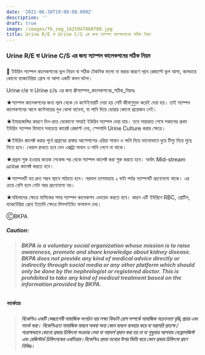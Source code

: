 ```yaml
---
date: '2021-06-30T19:00:00.000Z'
description: ''
draft: true
image: /images/fb_img_1625947088700.jpg
title: Urine R/E বা Urine C/S এর জন্য স্যাম্পল কালেকশনের সঠিক নিয়ম
---
```



### Urine R/E বা Urine C/S এর জন্য স্যাম্পল কালেকশনের সঠিক নিয়ম

### 

🌟 ইউরিন স্যাম্পল কালেকশনের ভুল নিয়ম বা সঠিক টেকনিক ফলো না করার কারণে ল্যাব রেজাল্টে ভুল আসা, কালচারে কোনো ব্যাকটেরিয়া গ্রোথ না আসা একটি কমন ঘটনা।

Urine r/e বা Urine c/s এর জন্য #স্যাম্পল_কালেকশনের_সঠিক_নিয়মঃ

★স্যাম্পল কালেকশনের জন্য  ল্যাব থেকে যে কন্টেইনারটি দেয়া হয় সেটি জীবাণুমুক্ত করেই দেয়া হয়। তাই স্যাম্পল কালেকশনের আগে কন্টেনারের মুখ খোলা যাবেনা, বা পানি দিয়ে ধোয়ার কোনো প্রয়োজন নেই।

★ইমারজেন্সির কারণে দিন-রাত যেকোনো সময়ই ইউরিন স্যাম্পল দেয়া যায়। তবে সারারাত শেষে সকালের প্রথম ইউরিন স্যাম্পল হিসাবে সবচেয়ে কারেক্ট রেজাল্ট দেয়, স্পেশালি Urine Culture করার ক্ষেত্রে।

★ইউরিন কালেক্ট করার পূর্বে প্রস্রাবের রাস্তার আশেপাশের এরিয়া সাবান ও পানি দিয়ে ভালোভাবে ধুয়ে টিস্যু দিয়ে মুছে নিতে হবে। খেয়াল রাখতে হবে যেন এক্সট্রা সাবান ও পানি লেগে না থাকে।

★প্রস্রাব শুরু হওয়ার কয়েক সেকেন্ড পর থেকে স্যাম্পল কালেক্ট করা শুরু করতে হবে। অর্থাৎ Mid-stream urine কালেক্ট করতে হবে।

★স্যাম্পলটি যত দ্রুত সম্ভব ল্যাবে পাঠাতে হবে। নরমাল তাপমাত্রায় ২ ঘন্টা পর্যন্ত  স্যাম্পলটি গ্রহণযোগ্য থাকে। এর চেয়ে বেশি হলে সেটা আর গ্রহণযোগ্য নয়।

★মহিলাদের ক্ষেত্রে মাসিকের সময় স্যাম্পল কালেকশন এভয়েড করতে হবে। কারন এটি ইউরিনে RBC, প্রোটিন, ব্যাকটেরিয়া গ্রোথ ইত্যাদি ক্ষেত্রে মিসগাইডিং ফলাফল দেয়।

ⒸBKPA

##### **Caution:**

> ###### **BKPA is a voluntary social organization whose mission is to raise awareness, promote and share knowledge about kidney disease. BKPA does not provide any kind of medical advice directly or indirectly through social media or any other platform which should only be done by the nephrologist or registered doctor. This is prohibited to take any kind of medical treatment based on the information provided by BKPA.**

##### **সতর্কতাঃ**

> ###### **বিকেপিএ একটি স্বেচ্ছাসেবী সামাজিক সংগঠন যার লক্ষ্য কিডনি রোগ সম্পর্কে সামাজিক সচেতনতা বৃদ্ধি,প্রচার এবং সতর্ক করা। বিকেপিএতে সামাজিক মাধ্যম অথবা অন্য কোন মাধ্যম ব্যবহার করে বা সরাসরি প্রত্যক্ষ / পরোক্ষভাবে কোনো প্রকার চিকিৎসা সংক্রান্ত সেবা বা পরামর্শ প্রদান করা হয় না যা শুধুমাত্র আপনার নেফ্রোলজিস্ট এবং রেজিস্টার্ড চিকিৎসকের এখতিয়ার।বিকেপিএ প্রদত্ত তথ্যের উপর ভিত্তি করে কোন প্রকার চিকিৎসা গ্রহণ নিষিদ্ধ।**
